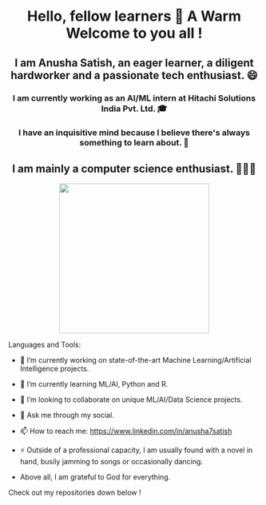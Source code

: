 ### <h1 align="center"> Hello, fellow learners 👋 A Warm Welcome to you all ! </h1>

 <h2 align="center"> I am Anusha Satish, an eager learner, a diligent hardworker and a passionate tech enthusiast. 😄 </h3>

<h3 align="center"> I am currently working as an AI/ML intern at Hitachi Solutions India Pvt. Ltd. 🎓 </h4>

<h3 align="center"> I have an inquisitive mind because I believe there's always something to learn about. 🤔 </h5>

<h2 align="center"> I am mainly a computer science enthusiast. 👩🏻‍💻 </h2>

<p align="center">  <img src="https://megalive.com.my/wp-content/uploads/2020/08/sunglasses.jpg"  width="300" align="center"> </p>
Languages and Tools:

- 🔭 I’m currently working on state-of-the-art Machine Learning/Artificial Intelligence projects.

- 🌱 I’m currently learning ML/AI, Python and R.

- 👯 I’m looking to collaborate on unique ML/AI/Data Science projects.

- 💬 Ask me through my social.

- 📫 How to reach me: https://www.linkedin.com/in/anusha7satish

- ⚡ Outside of a professional capacity, I am usually found with a novel in hand, busily jamming to songs or occasionally dancing. 

- Above all, I am grateful to God for everything.

Check out my repositories down below !
